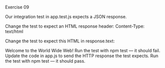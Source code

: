 Exercise 09

Our integration test in app.test.js expects a JSON response.

Change the test to expect an HTML response header: Content-Type: text/html

Change the test to expect this HTML in response.text:

Welcome to the World Wide Web!
Run the test with npm test — it should fail.
Update the code in app.js to send the HTTP response the test expects.
Run the test with npm test — it should pass.

